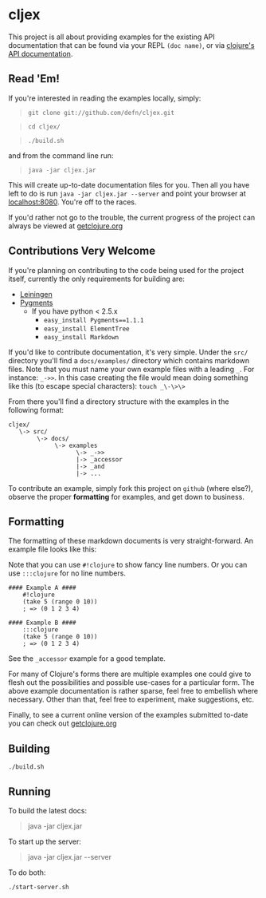 # cljex #

This project is all about providing examples for the existing API
documentation that can be found via your REPL `(doc name)`, or via
[clojure's API documentation](http://clojure.org/api "clojure.org's API documentation").

## Read 'Em! ##

If you're interested in reading the examples locally, simply: 

> `git clone git://github.com/defn/cljex.git`

> `cd cljex/`

> `./build.sh`

and from the command line run:

> `java -jar cljex.jar`

This will create up-to-date documentation files for you.  Then all you have left to do is run `java -jar cljex.jar --server` and point your browser at [localhost:8080](http://localhost:8080).  You're off to the races.

If you'd rather not go to the trouble, the current progress of the
project can always be viewed at [getclojure.org](http://getclojure.org/)

## Contributions Very Welcome ##

If you're planning on contributing to the code being used for the
project itself, currently the only requirements for building are:

* [Leiningen](http://github.com/technomancy/leiningen/)
* [Pygments](http://pygments.org/)
   * If you have python < 2.5.x
      * `easy_install Pygments==1.1.1`
      * `easy_install ElementTree`
      * `easy_install Markdown`

If you'd like to contribute documentation, it's very simple.  Under
the `src/` directory you'll find a `docs/examples/` directory which contains
markdown files.  Note that you must name your own example files with a leading `_`.  For instance: `_->>`.  In this case creating the file would mean doing something like this (to escape special characters): `touch _\-\>\>`

From there you'll find a directory structure with the examples in the
following format:

    cljex/
       \-> src/
            \-> docs/
                 \-> examples
                       \-> _->>
                       |-> _accessor
                       |-> _and
                       |-> ...

To contribute an example, simply fork this project on `github`
(where else?), observe the proper **formatting** for examples, and get
down to business.

## Formatting ##

The formatting of these markdown documents is very
straight-forward.  An example file looks like this:

Note that you can use `#!clojure` to show fancy line numbers.  Or you can use
`:::clojure` for no line numbers.

    #### Example A ####
        #!clojure
        (take 5 (range 0 10))
        ; => (0 1 2 3 4)
    
    #### Example B ####
        :::clojure
        (take 5 (range 0 10))
        ; => (0 1 2 3 4)

See the `_accessor` example for a good template.

For many of Clojure's forms there are multiple examples one could
give to flesh out the possibilities and possible use-cases for a
particular form.  The above example documentation is rather sparse,
feel free to embellish where necessary. Other than that, feel free to
experiment, make suggestions, etc. 

Finally, to see a current online version of the examples submitted
to-date you can check out [getclojure.org](http://getclojure.org/)

## Building ##

`./build.sh`

## Running ##
To build the latest docs:
>    java -jar cljex.jar

To start up the server:
>    java -jar cljex.jar --server

To do both:

`./start-server.sh`

